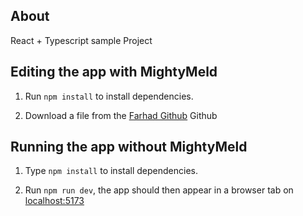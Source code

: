 ## About

React + Typescript sample Project

## Editing the app with MightyMeld

1. Run `npm install` to install dependencies.

2. Download a file from the [Farhad Github](https://github.com/Farhad2590/React-Typescript.git) Github

## Running the app without MightyMeld

1. Type `npm install` to install dependencies.

2. Run `npm run dev`, the app should then appear in a browser tab on [localhost:5173](localhost:5173)